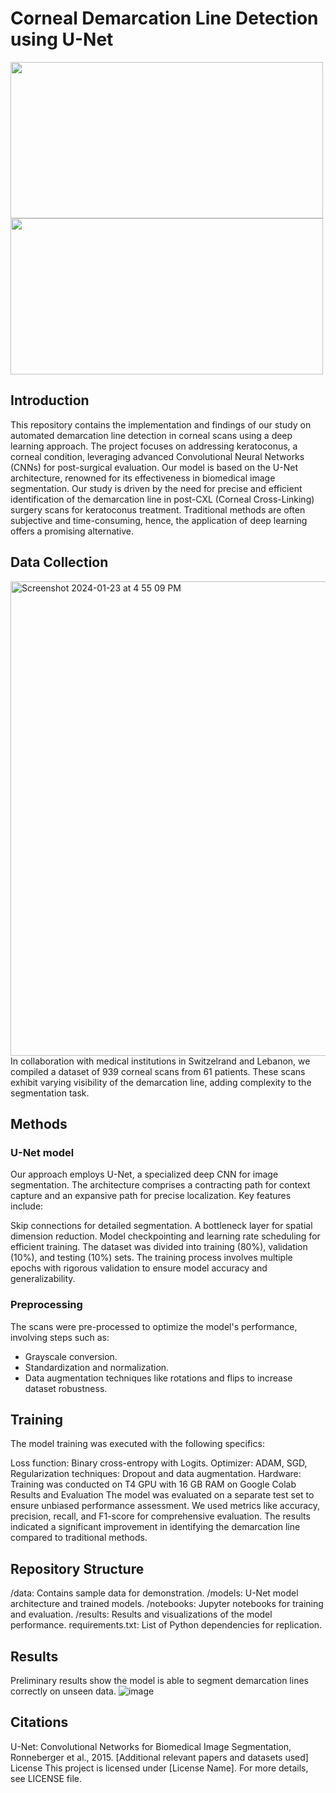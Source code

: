 # Corneal Demarcation Line Detection using U-Net

<img src="https://github.com/anthonymoub/Corneal-Segmentation-with-UNET/assets/112438562/ce5f0c3a-a446-4158-b8f1-2e0ceb732b2e" width="500" height="250"> <img src="https://github.com/anthonymoub/Corneal-Segmentation-with-UNET/assets/112438562/a6640e90-0ae2-4dee-b839-ef6de3ace97e" width="500" height="250">

## Introduction
This repository contains the implementation and findings of our study on automated demarcation line detection in corneal scans using a deep learning approach. The project focuses on addressing keratoconus, a corneal condition, leveraging advanced Convolutional Neural Networks (CNNs) for post-surgical evaluation. Our model is based on the U-Net architecture, renowned for its effectiveness in biomedical image segmentation.
Our study is driven by the need for precise and efficient identification of the demarcation line in post-CXL (Corneal Cross-Linking) surgery scans for keratoconus treatment. Traditional methods are often subjective and time-consuming, hence, the application of deep learning offers a promising alternative.

## Data Collection
<img width="759" alt="Screenshot 2024-01-23 at 4 55 09 PM" src="https://github.com/anthonymoub/Corneal-Segmentation-with-UNET/assets/112438562/0bf6dab2-c1c5-42ad-928d-dcfde987fcc3">
In collaboration with medical institutions in Switzelrand and Lebanon, we compiled a dataset of 939 corneal scans from 61 patients. These scans exhibit varying visibility of the demarcation line, adding complexity to the segmentation task.

## Methods

### U-Net model
Our approach employs U-Net, a specialized deep CNN for image segmentation. The architecture comprises a contracting path for context capture and an expansive path for precise localization. Key features include:

Skip connections for detailed segmentation.
A bottleneck layer for spatial dimension reduction.
Model checkpointing and learning rate scheduling for efficient training.
The dataset was divided into training (80%), validation (10%), and testing (10%) sets. The training process involves multiple epochs with rigorous validation to ensure model accuracy and generalizability.

### Preprocessing
The scans were pre-processed to optimize the model's performance, involving steps such as:

- Grayscale conversion.
- Standardization and normalization.
- Data augmentation techniques like rotations and flips to increase dataset robustness.


## Training
The model training was executed with the following specifics:

Loss function: Binary cross-entropy with Logits.
Optimizer: ADAM, SGD,
Regularization techniques: Dropout and data augmentation.
Hardware: Training was conducted on T4 GPU with 16 GB RAM on Google Colab
Results and Evaluation
The model was evaluated on a separate test set to ensure unbiased performance assessment. We used metrics like accuracy, precision, recall, and F1-score for comprehensive evaluation. The results indicated a significant improvement in identifying the demarcation line compared to traditional methods.

## Repository Structure
/data: Contains sample data for demonstration.
/models: U-Net model architecture and trained models.
/notebooks: Jupyter notebooks for training and evaluation.
/results: Results and visualizations of the model performance.
requirements.txt: List of Python dependencies for replication.

## Results

Preliminary results show the model is able to segment demarcation lines correctly on unseen data.
![image](https://github.com/anthonymoub/Corneal-Segmentation-with-UNET/assets/103491240/d040f714-b767-412d-bd39-e0c0d009a2a4)


## Citations
U-Net: Convolutional Networks for Biomedical Image Segmentation, Ronneberger et al., 2015.
[Additional relevant papers and datasets used]
License
This project is licensed under [License Name]. For more details, see LICENSE file.

